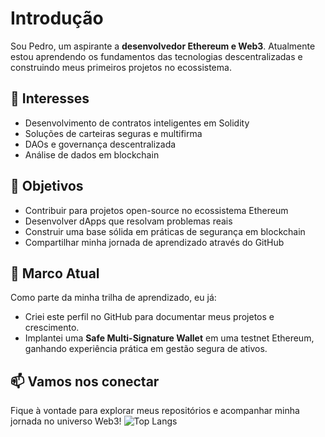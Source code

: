 # Introdução

Sou Pedro, um aspirante a **desenvolvedor Ethereum e Web3**.
Atualmente estou aprendendo os fundamentos das tecnologias descentralizadas e construindo meus primeiros projetos no ecossistema.

## 🚀 Interesses

* Desenvolvimento de contratos inteligentes em Solidity
* Soluções de carteiras seguras e multifirma
* DAOs e governança descentralizada
* Análise de dados em blockchain

## 🎯 Objetivos

* Contribuir para projetos open-source no ecossistema Ethereum
* Desenvolver dApps que resolvam problemas reais
* Construir uma base sólida em práticas de segurança em blockchain
* Compartilhar minha jornada de aprendizado através do GitHub

## 🌱 Marco Atual

Como parte da minha trilha de aprendizado, eu já:

* Criei este perfil no GitHub para documentar meus projetos e crescimento.
* Implantei uma **Safe Multi-Signature Wallet** em uma testnet Ethereum, ganhando experiência prática em gestão segura de ativos.

## 📫 Vamos nos conectar

Fique à vontade para explorar meus repositórios e acompanhar minha jornada no universo Web3!
![Top Langs](https://github-readme-stats.vercel.app/api/top-langs/?username=plabautvix&layout=compact)
